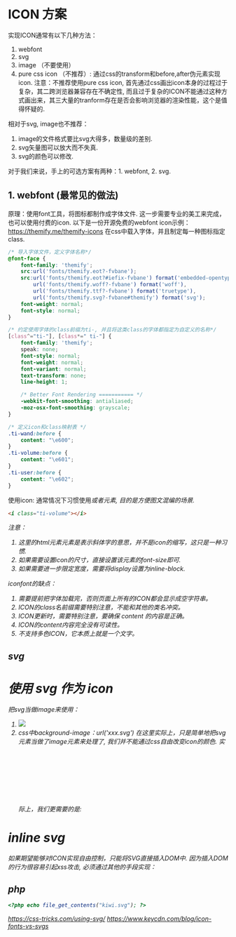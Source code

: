 
# ICON 方案
实现ICON通常有以下几种方法：
1. webfont
2. svg
3. image （不要使用）
4. pure css icon （不推荐）: 通过css的transform和before,after伪元素实现icon.
注意：不推荐使用pure css icon, 首先通过css画出icon本身的过程过于复杂，其二跨浏览器兼容存在不确定性, 而且过于复杂的ICON不能通过这种方式画出来，其三大量的tranform存在是否会影响浏览器的渲染性能，这个是值得怀疑的.

相对于svg, image也不推荐：
1. image的文件格式要比svg大得多，数量级的差别.
2. svg矢量图可以放大而不失真.
3. svg的颜色可以修改.

对于我们来说，手上的可选方案有两种：1. webfont, 2. svg.

## 1. webfont (最常见的做法)
原理：使用font工具，将图标都制作成字体文件.
这一步需要专业的美工来完成，也可以使用付费的icon.
以下是一份开源免费的webfont icon示例：
https://themify.me/themify-icons
在css中载入字体，并且制定每一种图标指定class.
```css
/* 导入字体文件，定义字体名称*/
@font-face {
	font-family: 'themify';
	src:url('fonts/themify.eot?-fvbane');
	src:url('fonts/themify.eot?#iefix-fvbane') format('embedded-opentype'),
		url('fonts/themify.woff?-fvbane') format('woff'),
		url('fonts/themify.ttf?-fvbane') format('truetype'),
		url('fonts/themify.svg?-fvbane#themify') format('svg');
	font-weight: normal;
	font-style: normal;
}

/* 约定使用字体的class前缀为ti-, 并且将这类class的字体都指定为自定义的名称*/
[class^="ti-"], [class*=" ti-"] {
	font-family: 'themify';
	speak: none;
	font-style: normal;
	font-weight: normal;
	font-variant: normal;
	text-transform: none;
	line-height: 1;

	/* Better Font Rendering =========== */
	-webkit-font-smoothing: antialiased;
	-moz-osx-font-smoothing: grayscale;
}

/* 定义icon和class映射表 */
.ti-wand:before {
	content: "\e600";
}
.ti-volume:before {
	content: "\e601";
}
.ti-user:before {
	content: "\e602";
}

```
使用icon: 通常情况下习惯使用<i>或者<span>元素, 目的是方便图文混编的场景.
```html
<i class="ti-volume"></i>
```
注意：
1. 这里的html元素<i>元素是表示斜体字的意思，并不是icon的缩写，这只是一种习惯.
2. 如果需要设置icon的尺寸，直接设置该元素的font-size即可.
3. 如果需要进一步限定宽度，需要将display设置为inline-block.

iconfont的缺点：
1. 需要提前把字体加载完，否则页面上所有的ICON都会显示成空字符串。
2. ICON的class名前缀需要特别注意，不能和其他的类名冲突。
3. ICON更新时，需要特别注意，要确保 content 的内容是正确。
4. ICON的content内容完全没有可读性。
5. 不支持多色ICON，它本质上就是一个文字。

## svg


# 使用 svg 作为 icon
把svg当做image来使用：
1. <image src="xxx.svg">
2. css中background-image：url('xxx.svg')
在这里实际上，只是简单地把svg元素当做了image元素来处理了, 我们并不能通过css自由改变icon的颜色.
实际上，我们更需要的是: <svg src="xxx.svg">, 但实际上这样是html禁止的.
原因如下，因为svg是以xml的形式展现的，如果通过src的方式直接插入到DOM中，会有严重的安全隐患.
恶意svg会在内容中插入<script/>脚本，引发xss攻击.


# inline svg
如果期望能够对ICON实现自由控制，只能将SVG直接插入DOM中.
因为插入DOM的行为很容易引起xss攻击, 必须通过其他的手段实现：

## php
```php
<?php echo file_get_contents("kiwi.svg"); ?>
```







https://css-tricks.com/using-svg/
https://www.keycdn.com/blog/icon-fonts-vs-svgs


